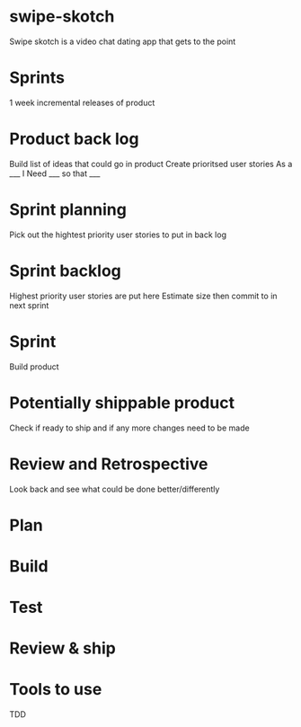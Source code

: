 # swipe-skotch
Swipe skotch is a video chat dating app that gets to the point

# Sprints
1 week
incremental releases of product

# Product back log
Build list of ideas that could go in product
Create prioritsed user stories
As a ___ I Need ___ so that ___ 

# Sprint planning
Pick out the hightest priority user stories to put in back log

# Sprint backlog
Highest priority user stories are put here
Estimate size then commit to in next sprint

# Sprint
Build product

# Potentially shippable product
Check if ready to ship and if any more changes need to be made

# Review and Retrospective
Look back and see what could be done better/differently

# Plan
# Build
# Test
# Review & ship

# Tools to use
TDD
